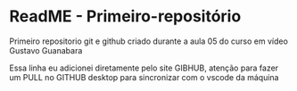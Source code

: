 # ReadME - Primeiro-repositório
 Primeiro repositorio git e github criado durante a aula 05 do curso em vídeo Gustavo Guanabara

Essa linha eu adicionei diretamente pelo site GIBHUB, atenção para fazer um PULL no GITHUB desktop para sincronizar com o vscode da máquina 
